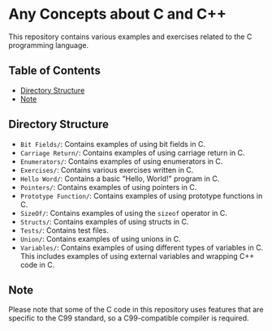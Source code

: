 # Any Concepts about C and C++

This repository contains various examples and exercises related to the C programming language.

## Table of Contents

- [Directory Structure](#directory-structure)
- [Note](#note)


## Directory Structure

- `Bit Fields/`: Contains examples of using bit fields in C.
- `Carriage Return/`: Contains examples of using carriage return in C.
- `Enumerators/`: Contains examples of using enumerators in C.
- `Exercises/`: Contains various exercises written in C.
- `Hello Word/`: Contains a basic "Hello, World!" program in C.
- `Pointers/`: Contains examples of using pointers in C.
- `Prototype Function/`: Contains examples of using prototype functions in C.
- `SizeOf/`: Contains examples of using the `sizeof` operator in C.
- `Structs/`: Contains examples of using structs in C.
- `Tests/`: Contains test files.
- `Union/`: Contains examples of using unions in C.
- `Variables/`: Contains examples of using different types of variables in C. This includes examples of using external variables and wrapping C++ code in C.


## Note

Please note that some of the C code in this repository uses features that are specific to the C99 standard, so a C99-compatible compiler is required.